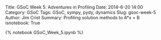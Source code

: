 Title: GSoC Week 5: Adventures in Profiling
Date: 2014-6-20 14:00
Category: GSoC
Tags: GSoC, sympy, pydy, dynamics
Slug: gsoc-week-5
Author: Jim Crist
Summary: Profiling solution methods to A*x = B
isnotebook: True

{% notebook GSoC_Week_5.ipynb %}

